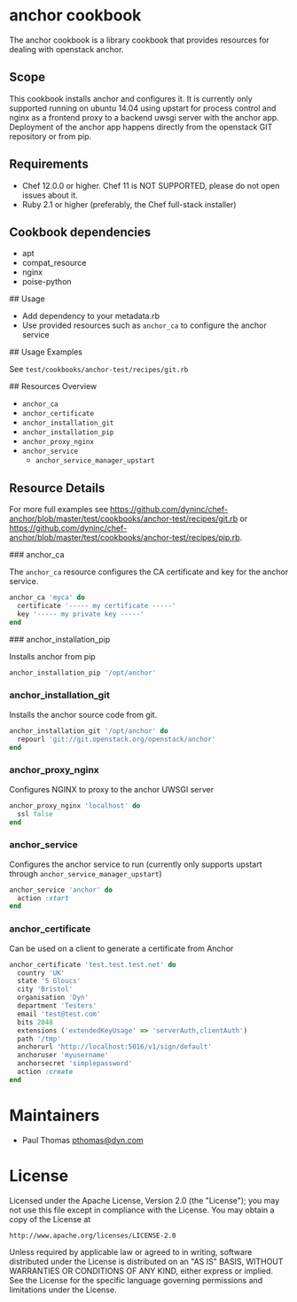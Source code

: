 # anchor cookbook

The anchor cookbook is a library cookbook that provides resources for dealing with openstack anchor.

## Scope

This cookbook installs anchor and configures it. It is currently only supported running on ubuntu 14.04 using upstart for process control and nginx as a frontend proxy to a backend uwsgi server with the anchor app. Deployment of the anchor app happens directly from the openstack GIT repository or from pip.

## Requirements

* Chef 12.0.0 or higher. Chef 11 is NOT SUPPORTED, please do not open issues about it.
* Ruby 2.1 or higher (preferably, the Chef full-stack installer)

## Cookbook dependencies

* apt
* compat_resource
* nginx
* poise-python

## Usage

* Add dependency to your metadata.rb
* Use provided resources such as `anchor_ca` to configure the anchor service

## Usage Examples

See `test/cookbooks/anchor-test/recipes/git.rb`

## Resources Overview
* `anchor_ca`
* `anchor_certificate`
* `anchor_installation_git`
* `anchor_installation_pip`
* `anchor_proxy_nginx`
* `anchor_service`
  * `anchor_service_manager_upstart`

## Resource Details

For more full examples see https://github.com/dyninc/chef-anchor/blob/master/test/cookbooks/anchor-test/recipes/git.rb or https://github.com/dyninc/chef-anchor/blob/master/test/cookbooks/anchor-test/recipes/pip.rb.

### anchor_ca

The `anchor_ca` resource configures the CA certificate and key for the anchor service.

```ruby
anchor_ca 'myca' do
  certificate '----- my certificate -----'
  key '----- my private key -----'
end
```

### anchor_installation_pip

Installs anchor from pip

```ruby
anchor_installation_pip '/opt/anchor'
```

### anchor_installation_git

Installs the anchor source code from git.

```ruby
anchor_installation_git '/opt/anchor' do
  repourl 'git://git.openstack.org/openstack/anchor'
end
```

### anchor_proxy_nginx

Configures NGINX to proxy to the anchor UWSGI server

```ruby
anchor_proxy_nginx 'localhost' do
  ssl false
end
```

### anchor_service

Configures the anchor service to run (currently only supports upstart through `anchor_service_manager_upstart`)

```ruby
anchor_service 'anchor' do
  action :start
end
```

### anchor_certificate

Can be used on a client to generate a certificate from Anchor

```ruby
anchor_certificate 'test.test.test.net' do
  country 'UK'
  state 'S Gloucs'
  city 'Bristol'
  organisation 'Dyn'
  department 'Testers'
  email 'test@test.com'
  bits 2048
  extensions ('extendedKeyUsage' => 'serverAuth,clientAuth')
  path '/tmp'
  anchorurl 'http://localhost:5016/v1/sign/default'
  anchoruser 'myusername'
  anchorsecret 'simplepassword'
  action :create
end
```

# Maintainers

* Paul Thomas <pthomas@dyn.com>

# License

Licensed under the Apache License, Version 2.0 (the "License");
you may not use this file except in compliance with the License.
You may obtain a copy of the License at

    http://www.apache.org/licenses/LICENSE-2.0

Unless required by applicable law or agreed to in writing, software
distributed under the License is distributed on an "AS IS" BASIS,
WITHOUT WARRANTIES OR CONDITIONS OF ANY KIND, either express or implied.
See the License for the specific language governing permissions and
limitations under the License.
